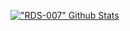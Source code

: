 [!["RDS-007" Github Stats](https://github-readme-stats.vercel.app/api?username=RDS-007&count_private=true&show_icons=true&theme=dracula&include_all_commits=true&line_height=30
)](https://github.com/RDS-007)
